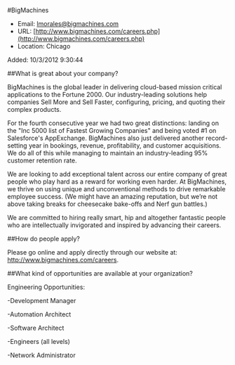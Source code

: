 
#BigMachines

* Email: [lmorales@bigmachines.com](mailto:lmorales@bigmachines.com)
* URL: [http://www.bigmachines.com/careers.php](http://www.bigmachines.com/careers.php)
* Location: Chicago

Added: 10/3/2012 9:30:44

##What is great about your company?

BigMachines is the global leader in delivering cloud-based mission critical applications to the Fortune 2000. Our industry-leading solutions help companies Sell More and Sell Faster, configuring, pricing, and quoting their complex products.



For the fourth consecutive year we had two great distinctions: landing on the "Inc 5000 list of Fastest Growing Companies" and being voted #1 on Salesforce's AppExchange. BigMachines also just delivered another record-setting year in bookings, revenue, profitability, and customer acquisitions. We do all of this while managing to maintain an industry-leading 95% customer retention rate.



We are looking to add exceptional talent across our entire company of great people who play hard as a reward for working even harder. At BigMachines, we thrive on using unique and unconventional methods to drive remarkable employee success. (We might have an amazing reputation, but we’re not above taking breaks for cheesecake bake-offs and Nerf gun battles.)



We are committed to hiring really smart, hip and altogether fantastic people who are intellectually invigorated and inspired by advancing their careers.



##How do people apply?

Please go online and apply directly through our website at:  http://www.bigmachines.com/careers.

##What kind of opportunities are available at your organization?

Engineering Opportunities:

-Development Manager

-Automation Architect 

-Software Architect

-Engineers (all levels)

-Network Administrator

		